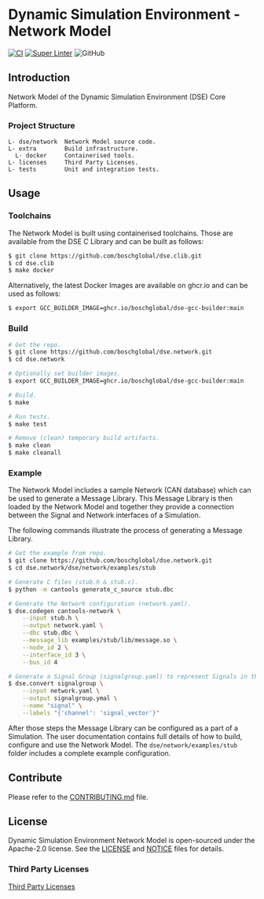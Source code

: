 <!--
Copyright 2024 Robert Bosch GmbH

SPDX-License-Identifier: Apache-2.0
-->

# Dynamic Simulation Environment - Network Model

[![CI](https://github.com/boschglobal/dse.network/actions/workflows/ci.yaml/badge.svg)](https://github.com/boschglobal/dse.network/actions/workflows/ci.yaml)
[![Super Linter](https://github.com/boschglobal/dse.network/actions/workflows/super-linter.yml/badge.svg)](https://github.com/boschglobal/dse.network/actions/workflows/super-linter.yml)
![GitHub](https://img.shields.io/github/license/boschglobal/dse.network)


## Introduction

Network Model of the Dynamic Simulation Environment (DSE) Core Platform.


### Project Structure

```
L- dse/network  Network Model source code.
L- extra        Build infrastructure.
  L- docker     Containerised tools.
L- licenses     Third Party Licenses.
L- tests        Unit and integration tests.
```


## Usage

### Toolchains

The Network Model is built using containerised toolchains. Those are
available from the DSE C Library and can be built as follows:

```bash
$ git clone https://github.com/boschglobal/dse.clib.git
$ cd dse.clib
$ make docker
```

Alternatively, the latest Docker Images are available on ghcr.io and can be
used as follows:

```bash
$ export GCC_BUILDER_IMAGE=ghcr.io/boschglobal/dse-gcc-builder:main
```


### Build

```bash
# Get the repo.
$ git clone https://github.com/boschglobal/dse.network.git
$ cd dse.network

# Optionally set builder images.
$ export GCC_BUILDER_IMAGE=ghcr.io/boschglobal/dse-gcc-builder:main

# Build.
$ make

# Run tests.
$ make test

# Remove (clean) temporary build artifacts.
$ make clean
$ make cleanall
```


### Example

The Network Model includes a sample Network (CAN database) which can be used to
generate a Message Library. This Message Library is then loaded by the
Network Model and together they provide a connection between the Signal and
Network interfaces of a Simulation.

The following commands illustrate the process of generating a Message Library.

```bash
# Get the example from repo.
$ git clone https://github.com/boschglobal/dse.network.git
$ cd dse.network/dse/network/examples/stub

# Generate C files (stub.h & stub.c).
$ python -m cantools generate_c_source stub.dbc

# Generate the Network configuration (network.yaml).
$ dse.codegen cantools-network \
    --input stub.h \
    --output network.yaml \
    --dbc stub.dbc \
    --message_lib examples/stub/lib/message.so \
    --node_id 2 \
    --interface_id 3 \
    --bus_id 4

# Generate a Signal Group (signalgroup.yaml) to represent Signals in the Simulation.
$ dse.convert signalgroup \
    --input network.yaml \
    --output signalgroup.ymal \
    --name "signal" \
    --labels "{'channel': 'signal_vector'}"
```

After those steps the Message Library can be configured as a part of a
Simulation. The user documentation contains full details of how to build,
configure and use the Network Model. The `dse/network/examples/stub` folder
includes a complete example configuration.


## Contribute

Please refer to the [CONTRIBUTING.md](./CONTRIBUTING.md) file.


## License

Dynamic Simulation Environment Network Model is open-sourced under the Apache-2.0 license.
See the [LICENSE](LICENSE) and [NOTICE](./NOTICE) files for details.


### Third Party Licenses

[Third Party Licenses](licenses/)
